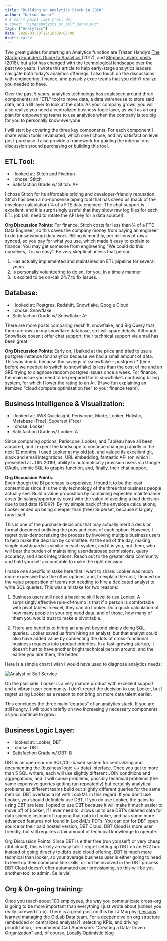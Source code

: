 ```yaml
---
title: "Building an Analytics Stack in 2020"
author: "Nelson Auner"
# I can't paint like y'all do!
# cover: "/img/analysts_or_self_serve.png"
tags: ["Analytics"]
date: 2020-03-30T12:16:09-05:00
draft: false
---
```



Two great guides for starting an Analytics function are Tristan Handy’s [The Startup Founder’s Guide to Analytics ](https://thinkgrowth.org/the-startup-founders-guide-to-analytics-1d2176f20ac1) (2017), and [Stephen Levin’s posts](https://www.stephenlevin.co/category/analytics/) (2018), but a lot has changed with the technological landscape over the past two years. I wrote this article to help early-stage analytics leaders navigate both today’s analytics offerings. I also touch on the discussions with engineering, finance, and possibly exec teams that you didn’t realize you needed to have.

Over the past 5 years, analytics technology has coalesced around three components: an "ETL" tool to move data, a data warehouse to store said data, and a BI layer to look at the data. As your company grows, you will also realize you need a centralized business-logic layer, as well as an org plan for empowering teams to use analytics when the company is too big for you to personally know everyone.

I will start by covering the three key components. For each component I share which tools I evaluated, which one I chose, and my satisfaction level post-purchase. I also provide a framework for guiding the internal org discussion around purchasing or building this tool.

## ETL Tool:
- I looked at: Stitch and Fivetran
- I chose: Stitch
- Satisfaction Grade w/ Stitch: A+

I chose Stitch for its affordable pricing and developer-friendly reputation. Stitch has been a no-nonsense piping tool that has saved us (back of the envelope calculation) ¼ of a FTE data engineer. The chat support is excellent, and it is surprisingly useful that they show raw log files for each ETL job (ah, need to rotate the API key for a data source!).

**Org Discussion Points**: For finance, Stitch costs far less than ¼ of a FTE Data Engineer, so this saves the company money from paying an engineer to do (unsatisfying) data work. Billing is monthly, per millions of rows synced, so you pay for what you use, which made it easy to explain to finance. You may get someone from engineering “We could do this ourselves, it is so easy”. Be very skeptical unless that person 

1. Has actually implemented and maintained an ETL pipeline for several years
2. Is personally volunteering to do so, for you, in a timely manner
3. Is excited to be on-call 24/7 to fix issues.

## Database:

- I looked at: Postgres, Redshift, Snowflake, Google Cloud
- I chose: Snowflake
- Satisfaction Grade w/ Snowflake: A-

There are more posts comparing redshift, snowflake, and Big Query that there are rows *in* my snowflake database, so I will spare details. Although Snowflake doesn’t offer chat support, their technical support via email has been great

**Org Discussion Points**: Early on, I balked at the price and tried to use a postgres instance for analytics because we had a small amount of data. This was dumb, because the savings of (snowflake – postgres) * (time before we needed to switch to snowflake) is less than the cost of me and an SRE trying to diagnose random postgres issues once a week. For finance, the main issue you need to be prepared for is snowflake’s confusing billing system, for which I lower the rating to an A-. (Have fun explaining an itemized “cloud compute optimization fee” to your finance team).

## Business Intelligence & Visualization:

- I looked at: AWS Quicksight, Periscope, Mode, Looker, Holistic, Metabase (Free), Superset (Free)
- I chose: Looker  
- Satisfaction Grade w/ Looker: A

Since comparing options, Periscope, Looker, and Tableau have all been acquired, and I expect the landscape to continue changing rapidly in the next 12 months. I used Looker at my old job, and valued its excellent git, slack and email integrations, URL embedding, fantastic API (on which I presented at JOIN 2019), ability to automatically provision users via Google OAuth, simple SQL to graphs function, and, finally, their chat support. 

**Org Discussion Points**:  
Even though the BI purchase is expensive, I found it to be the least contentious since it is the only technology of the three that business people actually see. Build a value proposition by combining expected maintenance costs (in salary/opportunity cost) with the value of avoiding a bad decision due to bad data ($10K?). By my simple back of the envelope calculations, Looker ended up being cheaper than (free) Superset, because it largely runs itself. 

This is one of the purchase decisions that may actually merit a deck or formal document outlining the pros and cons of each option. However, I regret over-democratizing the process by involving multiple business users to help make the decision by committee. At the end of the day, making simple dashboards is similar in each system, and it is you, not them, who will bear the burden of maintaining user/database permissions, query accuracy, and slack integrations. Reach out to the greater data community and hold yourself accountable to make the right decision.

I made one specific mistake here that I want to share: Looker was much more expensive than the other options, and, to explain the cost, I leaned on the value proposition of teams not needing to hire a dedicated analyst to write SQL queries. This was a mistake for two reasons:

1.  Business users still need a baseline skill level to use Looker. A surprisingly effective rule-of-thumb is that if a person is comfortable with pivot tables in excel, they can do Looker. Do a quick calculation of how many people in your org need data, and of those, how many of them you would trust to make a pivot table.

2. There are benefits to hiring an analyst beyond simply doing SQL queries. Looker saved us from hiring an analyst, but that analyst could also have added value by connecting the dots of cross-functional business requests into product priorities. In a fast-growing startup, it doesn’t hurt to have another bright technical person around, and the earlier you hire them, the better.

Here is a simple chart I wish I would have used to diagnose analytics needs:

![Analyst or Self Service](https://nelsonauner.com/images/analysts_or_self_serve.png)

On the plus side, Looker is a very mature product with excellent support and a vibrant user community. I don’t regret the decision to use Looker, but I regret using Looker as a reason to not bring on more data talent earlier.

This concludes the three main “courses” of an analytics stack. If you are still hungry, I will touch briefly on two increasingly necessary components as you continue to grow:

## Business Logic Layer:  
- I looked at: Looker, DBT
- I chose: DBT
- Satisfaction Grade w/ DBT: B

DBT is an open-source SQL/CLI-based system for centralizing and documenting the (business logic <-> data) interface. Once you get to more than 5 SQL writers, each will use slightly different JOIN conditions and aggregations, and it will cause problems, possibly technical problems (the same expensive queries getting run repeatedly) but certainly analytical problems as different teams build out slightly different queries for the same metrics. DBT overlaps a lot with LookML in this regard. If you don’t use Looker, you should definitely use DBT. If you do use Looker, the gains to using DBT are less. I opted to use DBT because it will make it much easier to move off of Looker, if I ever need to, allows us to use DBT’s cleaned data for data science instead of trapping that data in Looker, and has some more advanced features not found in LookML's PDTs. You can opt for DBT open source or their paid hosted version, DBT Cloud. DBT Cloud is more user friendly, but still requires a fair amount of technical knowledge to operate.

Org Discussion Points: Since DBT is either free (run yourself) or very cheap (dbt cloud), this is likely an easy talk. I regret setting up DBT on an EC2 box instead of going directly to dbt’s paid cloud offering. DBT is much more technical than looker, so your average business user is either going to need to level up their command line skills, or not be involved in the DBT process. DBT Cloud doesn't offer automated user provisioning, so this will be yet-another-tool to admin. Se la vie!

## Org & On-going training:

Once you reach about 100 employees, the way you communicate cross-org is going to be more important than everything I just wrote about (unless you really screwed it up). There is a great post on this by TJ Murphy: [Lessons learned managing the GitLab Data team](https://about.gitlab.com/blog/2020/02/10/lessons-learned-as-data-team-manager/). For a deeper dive on org structure (embedded or centralized analysts?), selecting KPIs, and driving prioritization, I recommend Carl Anderson’s “Creating a Data-Driven Organization” and, of course, [Locally Optimistic blog](https://www.locallyoptimistic.com/)

